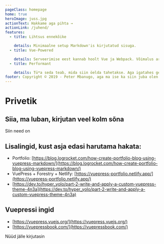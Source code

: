 ```yaml
---
pageClass: homepage
home: true
heroImage: juss.jpg
actionText: Hakkame aga pihta →
actionLink: /juhend/
features:
  - title: Lihtsus ennekõike

    details: Minimaalne setup Markdown'is kirjutatud sisuga.
  - title: Vue-Powered

    details: Serveerimise eest kannab hoolt Vue ja Webpack. Võimalus arendada oma teemasid.
  - title: Performant

    details: Tü*a seda teab, mida siin öelda tahetakse. Aga igatahes genereerib staatilised HTML-id.
footer: Copyright © 2019 - Peter Mbanugo, aga ma ise ka siin juba olen palju kirjutanud.
---
```

# Privetik
## Siia, ma luban, kirjutan veel kolm sõna
Siin need on  
## Lisalingid, kust asja edasi harutama hakata:
- Portfolio: [https://blog.logrocket.com/how-create-portfolio-blog-using-vuepress-markdown/](https://blog.logrocket.com/how-create-portfolio-blog-using-vuepress-markdown/)
- VuePress + Forestry + Netlify: [https://vuepress-portfolio.netlify.app/](https://vuepress-portfolio.netlify.app/)
- [https://dev.to/hyper_yolo/part-2-write-and-apply-a-custom-vuepress-theme-4n3a](https://dev.to/hyper_yolo/part-2-write-and-apply-a-custom-vuepress-theme-4n3a)
## Vuepressi ingid
- [https://vuepress.vuejs.org/](https://vuepress.vuejs.org/)
- [https://vuepressbook.com/](https://vuepressbook.com/)


Nüüd jälle kirjutasin